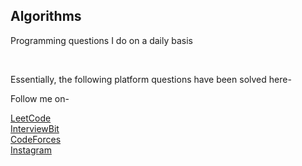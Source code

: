 ## Algorithms
Programming questions I do on a daily basis
<p>&nbsp</p>
Essentially, the following platform questions have been solved here-

Follow me on-

[LeetCode](https://leetcode.com/botkryptor/) <br>
[InterviewBit](https://www.interviewbit.com/profile/animesh-gupta)<br>
[CodeForces](https://codeforces.com/profile/botkryptor)<br>
[Instagram](https://www.instagram.com/_a.ni.m.es.h_/)

<!--![local image](/Users/botkryptor/Documents/Screenshots/botkryptor.png) !-->
